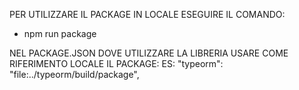 PER UTILIZZARE IL PACKAGE IN LOCALE ESEGUIRE IL COMANDO:

-   npm run package

NEL PACKAGE.JSON DOVE UTILIZZARE LA LIBRERIA USARE COME RIFERIMENTO LOCALE IL PACKAGE:
ES: "typeorm": "file:../typeorm/build/package",
